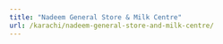 ```yaml
---
title: "Nadeem General Store & Milk Centre"
url: /karachi/nadeem-general-store-and-milk-centre/
---
```

